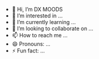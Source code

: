 - 👋 Hi, I’m DX MOODS
- 👀 I’m interested in ...
- 🌱 I’m currently learning ...
- 💞️ I’m looking to collaborate on ...
- 📫 How to reach me ...
- 😄 Pronouns: ...
- ⚡ Fun fact: ...

<!---
RAX/RAX is a ✨ special ✨ repository because its `README.md` (this file) appears on your GitHub profile.
You can click the Preview link to take a look at your changes.
--->
